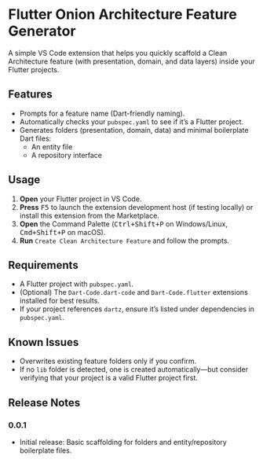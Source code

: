 # Flutter Onion Architecture Feature Generator

A simple VS Code extension that helps you quickly scaffold a Clean Architecture feature (with presentation, domain, and data layers) inside your Flutter projects.

## Features

- Prompts for a feature name (Dart-friendly naming).
- Automatically checks your `pubspec.yaml` to see if it’s a Flutter project.
- Generates folders (presentation, domain, data) and minimal boilerplate Dart files:
  - An entity file
  - A repository interface

## Usage

1. **Open** your Flutter project in VS Code.
2. **Press** <kbd>F5</kbd> to launch the extension development host (if testing locally) or install this extension from the Marketplace.
3. **Open** the Command Palette (<kbd>Ctrl+Shift+P</kbd> on Windows/Linux, <kbd>Cmd+Shift+P</kbd> on macOS).
4. **Run** `Create Clean Architecture Feature` and follow the prompts.

## Requirements

- A Flutter project with `pubspec.yaml`.
- (Optional) The `Dart-Code.dart-code` and `Dart-Code.flutter` extensions installed for best results.
- If your project references `dartz`, ensure it’s listed under dependencies in `pubspec.yaml`.

## Known Issues

- Overwrites existing feature folders only if you confirm.  
- If no `lib` folder is detected, one is created automatically—but consider verifying that your project is a valid Flutter project first.

## Release Notes

### 0.0.1

- Initial release: Basic scaffolding for folders and entity/repository boilerplate files.